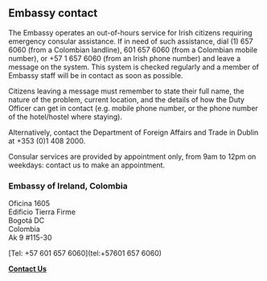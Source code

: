 ## Embassy contact

The Embassy operates an out-of-hours service for Irish citizens requiring emergency consular assistance. If in need of such assistance, dial (1) 657 6060 (from a Colombian landline), 601 657 6060 (from a Colombian mobile number), or +57 1 657 6060 (from an Irish phone number) and leave a message on the system. This system is checked regularly and a member of Embassy staff will be in contact as soon as possible.

Citizens leaving a message must remember to state their full name, the nature of the problem, current location, and the details of how the Duty Officer can get in contact (e.g. mobile phone number, or the phone number of the hotel/hostel where staying).

Alternatively, contact the Department of Foreign Affairs and Trade in Dublin at +353 (0)1 408 2000.

Consular services are provided by appointment only, from 9am to 12pm on weekdays: contact us to make an appointment.

### Embassy of Ireland, Colombia

Oficina 1605   
Edificio Tierra Firme   
Bogotá DC   
Colombia   
Ak 9 #115-30

[Tel: +57 601 657 6060](tel:+57601 657 6060)

[**Contact Us**](/en/colombia/bogota/contact/)